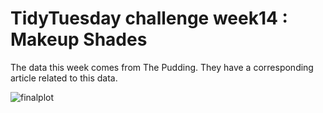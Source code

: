 # TidyTuesday challenge week14 : Makeup Shades

The data this week comes from The Pudding. They have a corresponding article related to this data.

![finalplot](https://user-images.githubusercontent.com/33718108/113154085-f2d78800-9237-11eb-98df-e68a69bde694.png)
